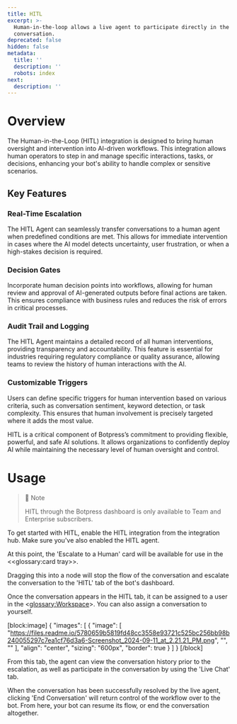 ```yaml
---
title: HITL
excerpt: >-
  Human-in-the-loop allows a live agent to participate directly in the bot's
  conversation.
deprecated: false
hidden: false
metadata:
  title: ''
  description: ''
  robots: index
next:
  description: ''
---
```

# Overview

The Human-in-the-Loop (HITL) integration is designed to bring human oversight and intervention into AI-driven workflows. This integration allows human operators to step in and manage specific interactions, tasks, or decisions, enhancing your bot's ability to handle complex or sensitive scenarios. 

## Key Features

### Real-Time Escalation

The HITL Agent can seamlessly transfer conversations to a human agent when predefined conditions are met. This allows for immediate intervention in cases where the AI model detects uncertainty, user frustration, or when a high-stakes decision is required.

### Decision Gates

Incorporate human decision points into workflows, allowing for human review and approval of AI-generated outputs before final actions are taken. This ensures compliance with business rules and reduces the risk of errors in critical processes.

### Audit Trail and Logging

The HITL Agent maintains a detailed record of all human interventions, providing transparency and accountability. This feature is essential for industries requiring regulatory compliance or quality assurance, allowing teams to review the history of human interactions with the AI.

### Customizable Triggers

Users can define specific triggers for human intervention based on various criteria, such as conversation sentiment, keyword detection, or task complexity. This ensures that human involvement is precisely targeted where it adds the most value.

HITL is a critical component of Botpress’s commitment to providing flexible, powerful, and safe AI solutions. It allows organizations to confidently deploy AI while maintaining the necessary level of human oversight and control.

# Usage

> 💼 Note
> 
> HITL through the Botpress dashboard is only available to Team and Enterprise subscribers.

To get started with HITL, enable the HITL integration from the integration hub. Make sure you've also enabled the HITL agent.

At this point, the 'Escalate to a Human' card will be available for use in the <<glossary:card tray>>.

Dragging this into a node will stop the flow of the conversation and escalate the conversation to the 'HITL' tab of the bot's dashboard.

Once the conversation appears in the HITL tab, it can be assigned to a user in the <<glossary:Workspace>>. You can also assign a conversation to yourself.

[block:image]
{
  "images": [
    {
      "image": [
        "https://files.readme.io/5780659b5819fd48cc3558e93721c525bc256bb98b240055297c7ea1cf76d3a6-Screenshot_2024-09-11_at_2.21.21_PM.png",
        "",
        ""
      ],
      "align": "center",
      "sizing": "600px",
      "border": true
    }
  ]
}
[/block]


From this tab, the agent can view the conversation history prior to the escalation, as well as participate in the conversation by using the 'Live Chat' tab.

When the conversation has been successfully resolved by the live agent, clicking 'End Conversation' will return control of the workflow over to the bot. From here, your bot can resume its flow, or end the conversation altogether.
